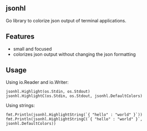 ## jsonhl 

Go library to colorize json output of terminal applications.

## Features

* small and focused
* colorizes json output without changing the json formatting

## Usage

Using io.Reader and io.Writer:

```
jsonhl.Highlight(os.Stdin, os.Stdout)
jsonhl.HighlightC(os.Stdin, os.Stdout, jsonhl.DefaultColors)
```

Using strings:

```
fmt.Println(jsonhl.HighlightString(`{ "hello" : "world" }`))
fmt.Println(jsonhl.HighlightStringC(`{ "hello" : "world" }`, jsonhl.DefaultColors))
```
